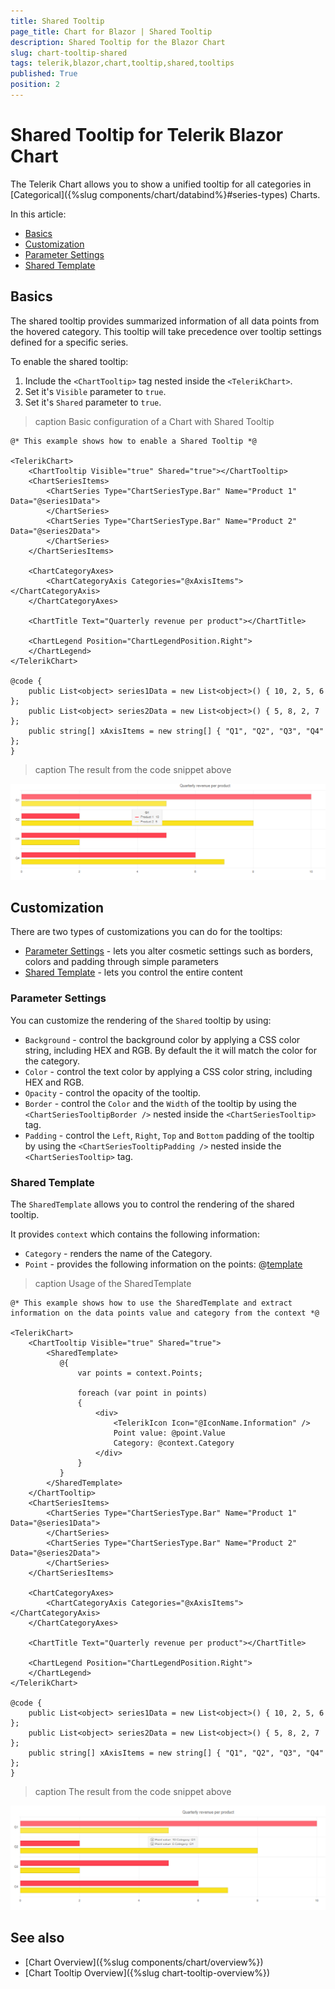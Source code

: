 ```yaml
---
title: Shared Tooltip
page_title: Chart for Blazor | Shared Tooltip
description: Shared Tooltip for the Blazor Chart
slug: chart-tooltip-shared
tags: telerik,blazor,chart,tooltip,shared,tooltips
published: True
position: 2
---
```


# Shared Tooltip for Telerik Blazor Chart

The Telerik Chart allows you to show a unified tooltip for all categories in [Categorical]({%slug components/chart/databind%}#series-types) Charts.

In this article:
* [Basics](#basics)
* [Customization](#customization)
 * [Parameter Settings](#parameter-settings)
 * [Shared Template](#shared-template)


## Basics

The shared tooltip provides summarized information of all data points from the hovered category. This tooltip will take precedence over tooltip settings defined for a specific series.

To enable the shared tooltip:

1. Include the `<ChartTooltip>` tag nested inside the `<TelerikChart>`.
1. Set it's `Visible` parameter to `true`.
1. Set it's `Shared` parameter to `true`.

>caption Basic configuration of a Chart with Shared Tooltip

````CSHTML
@* This example shows how to enable a Shared Tooltip *@

<TelerikChart>
    <ChartTooltip Visible="true" Shared="true"></ChartTooltip>
    <ChartSeriesItems>
        <ChartSeries Type="ChartSeriesType.Bar" Name="Product 1" Data="@series1Data">
        </ChartSeries>
        <ChartSeries Type="ChartSeriesType.Bar" Name="Product 2" Data="@series2Data">
        </ChartSeries>
    </ChartSeriesItems>

    <ChartCategoryAxes>
        <ChartCategoryAxis Categories="@xAxisItems"></ChartCategoryAxis>
    </ChartCategoryAxes>

    <ChartTitle Text="Quarterly revenue per product"></ChartTitle>

    <ChartLegend Position="ChartLegendPosition.Right">
    </ChartLegend>
</TelerikChart>

@code {
    public List<object> series1Data = new List<object>() { 10, 2, 5, 6 };
    public List<object> series2Data = new List<object>() { 5, 8, 2, 7 };
    public string[] xAxisItems = new string[] { "Q1", "Q2", "Q3", "Q4" };
}
````
>caption The result from the code snippet above

![shared tooltip example](images/shared-tooltip-basic.png)

## Customization

There are two types of customizations you can do for the tooltips:

* [Parameter Settings](#parameter-settings) - lets you alter cosmetic settings such as borders, colors and padding through simple parameters
* [Shared Template](#shared-template) - lets you control the entire content

### Parameter Settings
You can customize the rendering of the `Shared` tooltip by using:

* `Background` - control the background color by applying a CSS color string, including HEX and RGB. By default the it will match the color for the category.
* `Color` - control the text color by applying a CSS color string, including HEX and RGB.
* `Opacity` - control the opacity of the tooltip.
* `Border` - control the `Color` and the `Width` of the tooltip by using the `<ChartSeriesTooltipBorder />` nested inside the `<ChartSeriesTooltip>` tag.
* `Padding` - control the `Left`, `Right`, `Top` and `Bottom` padding of the tooltip by using the `<ChartSeriesTooltipPadding />` nested inside the `<ChartSeriesTooltip>` tag.


### Shared Template

The `SharedTemplate` allows you to control the rendering of the shared tooltip.

It provides `context` which contains the following information:
* `Category` - renders the name of the Category.
* `Point` - provides the following information on the points:
@[template](/_contentTemplates/chart/context-parameter-information)


>caption Usage of the SharedTemplate

````CSHTML
@* This example shows how to use the SharedTemplate and extract information on the data points value and category from the context *@

<TelerikChart>
    <ChartTooltip Visible="true" Shared="true">
        <SharedTemplate>
           @{
               var points = context.Points;

               foreach (var point in points)
               {
                   <div>
                       <TelerikIcon Icon="@IconName.Information" />
                       Point value: @point.Value
                       Category: @context.Category
                   </div>
               }
           }
        </SharedTemplate>
    </ChartTooltip>
    <ChartSeriesItems>
        <ChartSeries Type="ChartSeriesType.Bar" Name="Product 1" Data="@series1Data">
        </ChartSeries>
        <ChartSeries Type="ChartSeriesType.Bar" Name="Product 2" Data="@series2Data">
        </ChartSeries>
    </ChartSeriesItems>

    <ChartCategoryAxes>
        <ChartCategoryAxis Categories="@xAxisItems"></ChartCategoryAxis>
    </ChartCategoryAxes>

    <ChartTitle Text="Quarterly revenue per product"></ChartTitle>

    <ChartLegend Position="ChartLegendPosition.Right">
    </ChartLegend>
</TelerikChart>

@code {
    public List<object> series1Data = new List<object>() { 10, 2, 5, 6 };
    public List<object> series2Data = new List<object>() { 5, 8, 2, 7 };
    public string[] xAxisItems = new string[] { "Q1", "Q2", "Q3", "Q4" };
}
````
>caption The result from the code snippet above

![shared tooltip example](images/shared-tooltip-template.png)

## See also

* [Chart Overview]({%slug components/chart/overview%})
* [Chart Tooltip Overview]({%slug chart-tooltip-overview%})
